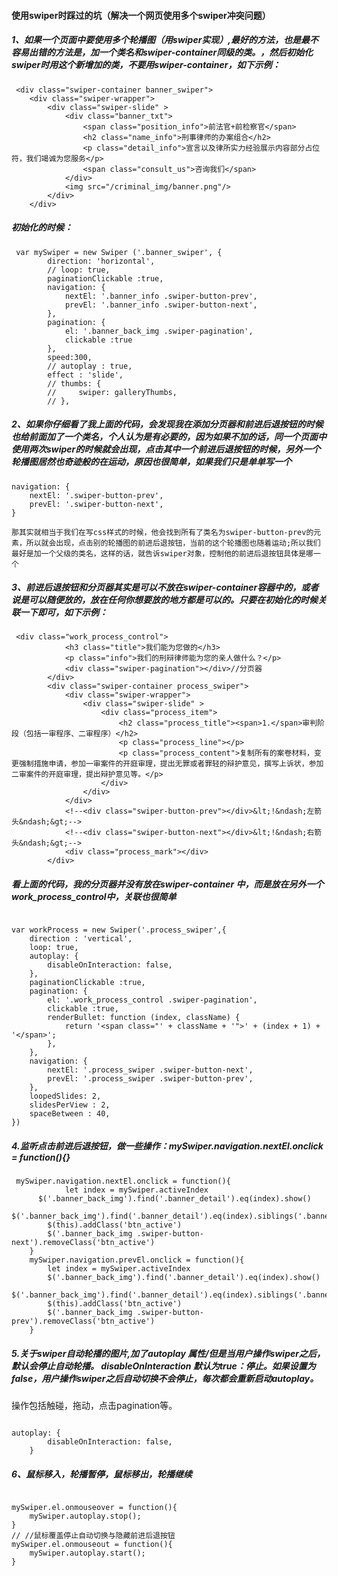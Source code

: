#### 使用swiper时踩过的坑（解决一个网页使用多个swiper冲突问题）
##### 1、如果一个页面中要使用多个轮播图（用swiper实现）,最好的方法，也是最不容易出错的方法是，加一个类名和swiper-container同级的类。，然后初始化swiper时用这个新增加的类，不要用swiper-container，如下示例：

```
 <div class="swiper-container banner_swiper">
    <div class="swiper-wrapper">
        <div class="swiper-slide" >
            <div class="banner_txt">
                <span class="position_info">前法官+前检察官</span>
                <h2 class="name_info">刑事律师的办案组合</h2>
                <p class="detail_info">宣言以及律所实力经验展示内容部分占位符，我们竭诚为您服务</p>
                <span class="consult_us">咨询我们</span>
            </div>
            <img src="/criminal_img/banner.png"/>
        </div>
    </div>
```
##### 初始化的时候：

```
 var mySwiper = new Swiper ('.banner_swiper', {
        direction: 'horizontal',
        // loop: true,
        paginationClickable :true,
        navigation: {
            nextEl: '.banner_info .swiper-button-prev',
            prevEl: '.banner_info .swiper-button-next',
        },
        pagination: {
            el: '.banner_back_img .swiper-pagination',
            clickable :true
        },
        speed:300,
        // autoplay : true,
        effect : 'slide',
        // thumbs: {
        //     swiper: galleryThumbs,
        // },
```
##### 2、如果你仔细看了我上面的代码，会发现我在添加分页器和前进后退按钮的时候也给前面加了一个类名，个人认为是有必要的，因为如果不加的话，同一个页面中使用两次swiper的时候就会出现，点击其中一个前进后退按钮的时候，另外一个轮播图居然也奇迹般的在运动，原因也很简单，如果我们只是单单写一个

```
navigation: {
    nextEl: '.swiper-button-prev',
    prevEl: '.swiper-button-next',
}
```

```
那其实就相当于我们在写css样式的时候，他会找到所有了类名为swiper-button-prev的元素，所以就会出现，点击别的轮播图的前进后退按钮，当前的这个轮播图也随着运动;所以我们最好是加一个父级的类名，这样的话，就告诉swiper对象，控制他的前进后退按钮具体是哪一个
```
##### 3、前进后退按钮和分页器其实是可以不放在swiper-container容器中的，或者说是可以随便放的，放在任何你想要放的地方都是可以的。只要在初始化的时候关联一下即可，如下示例：


```
 <div class="work_process_control">
            <h3 class="title">我们能为您做的</h3>
            <p class="info">我们的刑辩律师能为您的亲人做什么？</p>
            <div class="swiper-pagination"></div>//分页器
        </div>
        <div class="swiper-container process_swiper">
            <div class="swiper-wrapper">
                <div class="swiper-slide" >
                    <div class="process_item">
                        <h2 class="process_title"><span>1.</span>审判阶段（包括一审程序、二审程序）</h2>
                        <p class="process_line"></p>
                        <p class="process_content">复制所有的案卷材料，变更强制措施申请，参加一审案件的开庭审理，提出无罪或者罪轻的辩护意见，撰写上诉状，参加二审案件的开庭审理，提出辩护意见等。</p>
                    </div>
                </div>
            </div>
            <!--<div class="swiper-button-prev"></div>&lt;!&ndash;左箭头&ndash;&gt;-->
            <!--<div class="swiper-button-next"></div>&lt;!&ndash;右箭头&ndash;&gt;-->
            <div class="process_mark"></div>
        </div>
```
##### 看上面的代码，我的分页器并没有放在swiper-container 中，而是放在另外一个work_process_control中，关联也很简单


```

var workProcess = new Swiper('.process_swiper',{
    direction : 'vertical',
    loop: true,
    autoplay: {
        disableOnInteraction: false,
    },
    paginationClickable :true,
    pagination: {
        el: '.work_process_control .swiper-pagination',
        clickable :true,
        renderBullet: function (index, className) {
            return '<span class="' + className + '">' + (index + 1) + '</span>';
        },
    },
    navigation: {
        nextEl: '.process_swiper .swiper-button-next',
        prevEl: '.process_swiper .swiper-button-prev',
    },
    loopedSlides: 2,
    slidesPerView : 2,
    spaceBetween : 40,
})
```
##### 4.监听点击前进后退按钮，做一些操作：mySwiper.navigation.nextEl.onclick = function(){}

```
 mySwiper.navigation.nextEl.onclick = function(){
            let index = mySwiper.activeIndex
      $('.banner_back_img').find('.banner_detail').eq(index).show()
      $('.banner_back_img').find('.banner_detail').eq(index).siblings('.banner_detail').hide()
        $(this).addClass('btn_active')
        $('.banner_back_img .swiper-button-next').removeClass('btn_active')
    }
    mySwiper.navigation.prevEl.onclick = function(){
        let index = mySwiper.activeIndex
        $('.banner_back_img').find('.banner_detail').eq(index).show()
        $('.banner_back_img').find('.banner_detail').eq(index).siblings('.banner_detail').hide()
        $(this).addClass('btn_active')
        $('.banner_back_img .swiper-button-prev').removeClass('btn_active')
    }
```
##### 5.关于swiper自动轮播的图片,加了autoplay 属性/但是当用户操作swiper之后，默认会停止自动轮播。 disableOnInteraction 默认为true：停止。如果设置为false，用户操作swiper之后自动切换不会停止，每次都会重新启动autoplay。
操作包括触碰，拖动，点击pagination等。

```

autoplay: {
        disableOnInteraction: false,
    }
```
##### 6、鼠标移入，轮播暂停，鼠标移出，轮播继续

```

mySwiper.el.onmouseover = function(){
    mySwiper.autoplay.stop();
}
// //鼠标覆盖停止自动切换与隐藏前进后退按钮
mySwiper.el.onmouseout = function(){
    mySwiper.autoplay.start();
}
```
